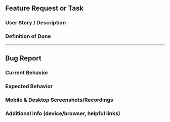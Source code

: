 <!-- Fill out the appropriate template and delete non-applicable lines -->

## Feature Request or Task
### User Story / Description
### Definition of Done

-------
## Bug Report
### Current Behavior
### Expected Behavior
### Mobile & Desktop Screenshots/Recordings
### Additional Info (device/browser, helpful links)
